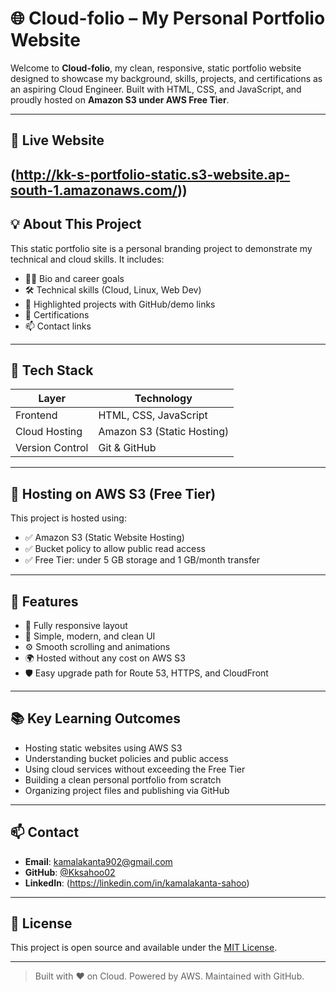 # 🌐 Cloud-folio – My Personal Portfolio Website

Welcome to **Cloud-folio**, my clean, responsive, static portfolio website designed to showcase my background, skills, projects, and certifications as an aspiring Cloud Engineer. Built with HTML, CSS, and JavaScript, and proudly hosted on **Amazon S3 under AWS Free Tier**.

---

## 🔗 Live Website

(http://kk-s-portfolio-static.s3-website.ap-south-1.amazonaws.com/))
---

## 💡 About This Project

This static portfolio site is a personal branding project to demonstrate my technical and cloud skills. It includes:

- 🧑‍💻 Bio and career goals
- 🛠️ Technical skills (Cloud, Linux, Web Dev)
- 📂 Highlighted projects with GitHub/demo links
- 🧾 Certifications
- 📫 Contact links

---

## 🧰 Tech Stack

| Layer         | Technology            |
|---------------|------------------------|
| Frontend      | HTML, CSS, JavaScript  |
| Cloud Hosting | Amazon S3 (Static Hosting) |
| Version Control | Git & GitHub         |

---

## 🚀 Hosting on AWS S3 (Free Tier)

This project is hosted using:
- ✅ Amazon S3 (Static Website Hosting)
- ✅ Bucket policy to allow public read access
- ✅ Free Tier: under 5 GB storage and 1 GB/month transfer

---

## 📌 Features

- 📱 Fully responsive layout
- 🌙 Simple, modern, and clean UI
- ⚙️ Smooth scrolling and animations
- 🌍 Hosted without any cost on AWS S3
- 🛡️ Easy upgrade path for Route 53, HTTPS, and CloudFront

---

## 📚 Key Learning Outcomes

- Hosting static websites using AWS S3
- Understanding bucket policies and public access
- Using cloud services without exceeding the Free Tier
- Building a clean personal portfolio from scratch
- Organizing project files and publishing via GitHub

---

## 📫 Contact

- **Email**: kamalakanta902@gmail.com
- **GitHub**: [@Kksahoo02](https://github.com/Kksahoo02)  
- **LinkedIn**: (https://linkedin.com/in/kamalakanta-sahoo)

---

## 📜 License

This project is open source and available under the [MIT License](LICENSE).

---

> Built with ❤️ on Cloud. Powered by AWS. Maintained with GitHub.


